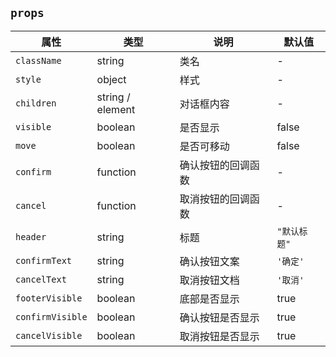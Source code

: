 ## `props`
属性|类型|说明|默认值
---|---|---|---
`className` | string | 类名 | -
`style` | object | 样式 | - 
`children` | string / element | 对话框内容 | -
`visible` | boolean | 是否显示 | false
`move` | boolean | 是否可移动 | false
`confirm` | function | 确认按钮的回调函数 | -
`cancel` | function | 取消按钮的回调函数 | -
`header` | string | 标题 | `"默认标题"`
`confirmText` | string | 确认按钮文案 | `'确定'`
`cancelText` | string | 取消按钮文档 | `'取消'`
`footerVisible` | boolean | 底部是否显示 | true
`confirmVisible` | boolean | 确认按钮是否显示 | true
`cancelVisible` | boolean |  取消按钮是否显示 | true
